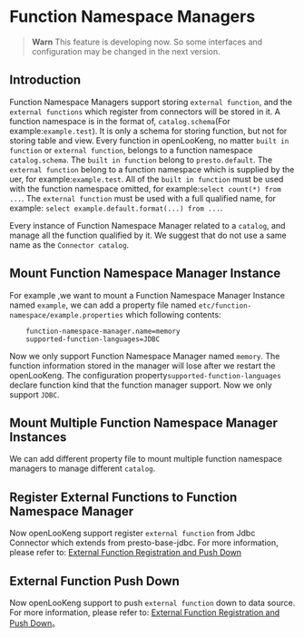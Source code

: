 Function Namespace Managers
===========================

> **Warn**
> This feature is developing now. So some interfaces and configuration may be changed in the next version.

Introduction
------------
Function Namespace Managers support storing `external function`, and the `external functions` which register from connectors will be stored in it.
A function namespace is in the format of, `catalog.schema`(For example:`example.test`). It is only a schema for storing function, but not for storing table and view. 
Every function in openLooKeng, no matter `built in function` or `external function`, belongs to a function namespace `catalog.schema`.
The `built in function` belong to `presto.default`. The `external function` belong to a function namespace which is supplied by the uer, for example:`example.test`.
All of the `built in function` must be used with the function namespace omitted, for example:`select count(*) from ...`.
The `external function` must be used with a full qualified name, for example: `select example.default.format(...) from ...`.

Every instance of Function Namespace Manager related to a `catalog`, and manage all the function qualified by it.
We suggest that do not use a same name as the `Connector catalog`.


Mount Function Namespace Manager Instance
------------------
For example ,we want to mount a Function Namespace Manager Instance named `example`, we can add a property file named `etc/function-namespace/example.properties` which following contents:

``` properties
    function-namespace-manager.name=memory
    supported-function-languages=JDBC
```
Now we only support Function Namespace Manager named `memory`. The function information stored in the manager will lose after we restart the openLooKeng. 
The configuration property`supported-function-languages` declare function kind that the function manager support. Now we only support `JDBC`. 

Mount Multiple Function Namespace Manager Instances
---------------------
We can add different property file to mount multiple function namespace managers to manage different `catalog`.

Register External Functions to Function Namespace Manager
--------------------------
Now openLooKeng support register `external function` from Jdbc Connector which extends from presto-base-jdbc.
For more information, please refer to: [External Function Registration and Push Down](../develop/externalfunction-registration-pushdown.md)

External Function Push Down
-------------------
Now openLooKeng support to push `external function` down to data source.
For more information, please refer to: [External Function Registration and Push Down](../develop/externalfunction-registration-pushdown.md)。
